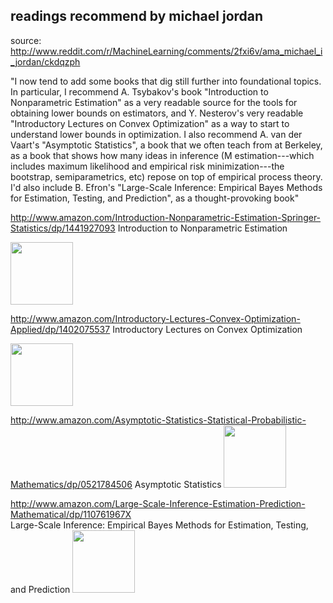 

## readings recommend by michael jordan

source: http://www.reddit.com/r/MachineLearning/comments/2fxi6v/ama_michael_i_jordan/ckdqzph

"I now tend to add some books that dig still further into foundational topics. In particular, I recommend A. Tsybakov's book "Introduction to Nonparametric Estimation" as a very readable source for the tools for obtaining lower bounds on estimators, and Y. Nesterov's very readable "Introductory Lectures on Convex Optimization" as a way to start to understand lower bounds in optimization. I also recommend A. van der Vaart's "Asymptotic Statistics", a book that we often teach from at Berkeley, as a book that shows how many ideas in inference (M estimation---which includes maximum likelihood and empirical risk minimization---the bootstrap, semiparametrics, etc) repose on top of empirical process theory. I'd also include B. Efron's "Large-Scale Inference: Empirical Bayes Methods for Estimation, Testing, and Prediction", as a thought-provoking book"


http://www.amazon.com/Introduction-Nonparametric-Estimation-Springer-Statistics/dp/1441927093
Introduction to Nonparametric Estimation

<img height=100 src="http://ecx.images-amazon.com/images/I/31vP%2BXbyAuL.jpg"/>

http://www.amazon.com/Introductory-Lectures-Convex-Optimization-Applied/dp/1402075537
Introductory Lectures on Convex Optimization

<img height=100 src="http://ecx.images-amazon.com/images/I/41L6K%2BAyoGL.jpg"/>


http://www.amazon.com/Asymptotic-Statistics-Statistical-Probabilistic-Mathematics/dp/0521784506
Asymptotic Statistics
<img height=100 src="http://ecx.images-amazon.com/images/I/710vE3Y5KjL.jpg"/>

http://www.amazon.com/Large-Scale-Inference-Estimation-Prediction-Mathematical/dp/110761967X  
Large-Scale Inference: Empirical Bayes Methods for Estimation, Testing, and Prediction
<img height=100 src="http://ecx.images-amazon.com/images/I/419DXlKMiDL.jpg"/>


